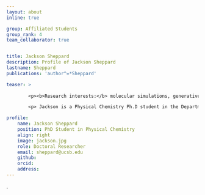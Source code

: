 ```yaml
---
layout: about
inline: true

group: Affiliated Students
group_rank: 4
team_collaborator: true


title: Jackson Sheppard
description: Profile of Jackson Sheppard
lastname: Sheppard
publications: 'author^=*Sheppard'

teaser: >
        
        <p><b>Research interests:</b> molecular simulations, generative learning for drug discovery, protein-solvent interactions </p>

        <p> Jackson is a Physical Chemistry Ph.D student in the Department of Chemistry and Biochemistry at UC Santa Barbara in the Joan-Emma Shea Research Group. He obtained his bachelor’s degree in Physics from UC Santa Barbara in 2018 and worked as a controls engineer at SLAC National Accelerator Laboratory supporting user experiments and designing motion systems for LCLS instruments from 2018-2021. He then joined the Shea group in the Fall of 2021 and has focused on molecular dynamics simulations of biological systems to probe difficult-to-measure properties. </p>

profile:
    name: Jackson Sheppard
    position: PhD Student in Physical Chemistry
    align: right
    image: jackson.jpg
    role: Doctoral Researcher
    email: sheppard@ucsb.edu
    github: 
    orcid: 
    address:
---
```

.